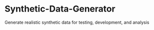 # Synthetic-Data-Generator
Generate realistic synthetic data for testing, development, and analysis

